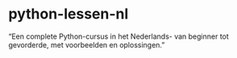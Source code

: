 # python-lessen-nl
“Een complete Python-cursus in het Nederlands- van beginner tot gevorderde, met voorbeelden en oplossingen.”

